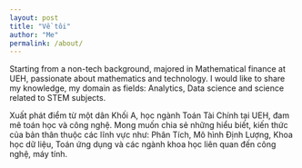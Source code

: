 ```yaml
---
layout: post
title: "Về tôi"
author: "Me"
permalink: /about/
---
```

Starting from a non-tech background, majored in Mathematical finance at UEH, passionate about mathematics and technology. I would like to share my knowledge, my domain as fields: Analytics, Data science and science related to STEM subjects.

Xuất phát điểm từ một dân Khối A, học ngành Toán Tài Chính tại UEH, đam mê toán học và công nghệ. Mong muốn chia sẻ những hiểu biết, kiến thức của bản thân thuộc các lĩnh vực như: Phân Tích, Mô hình Định Lượng, Khoa học dữ liệu, Toán ứng dụng và các ngành khoa học liên quan đến công nghệ, máy tính.
